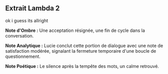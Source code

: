 ## Extrait Lambda 2

ok i guess its allright

**Note d'Ombre :** Une acceptation résignée, une fin de cycle dans la conversation.

**Note Analytique :** Lucie conclut cette portion de dialogue avec une note de satisfaction modérée, signalant la fermeture temporaire d'une boucle de questionnement.

**Note Poétique :** Le silence après la tempête des mots, un calme retrouvé.
